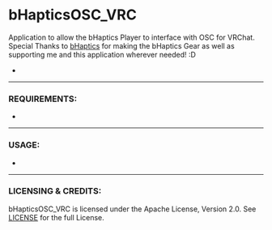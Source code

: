 # bHapticsOSC_VRC
Application to allow the bHaptics Player to interface with OSC for VRChat.
Special Thanks to [bHaptics](https://www.bhaptics.com) for making the bHaptics Gear as well as supporting me and this application wherever needed! :D

- 

---

### REQUIREMENTS:

- 

---

### USAGE:

-

---

### LICENSING & CREDITS:

bHapticsOSC_VRC is licensed under the Apache License, Version 2.0. See [LICENSE](https://github.com/HerpDerpinstine/bHapticsOSC_VRC/blob/master/LICENSE.md) for the full License.
